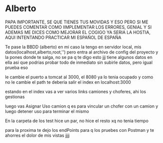 # Alberto
PAPA IMPORTANTE, SE QUE TIENES TUS MOVIDAS Y ESO PERO SI ME PUEDES COMENTAR COMO IIMPLEMENTAR LOS ERRORES, GENIAL Y SI ADEMAS ME DICES COMO MEJORAR EL COGIGO YA SERIA LA HOSTIA, AQUI INTENTANDO PRACTICAR MI ESPAÑOL DE ESPAÑA

Te pase la BBDD (alberto) en mi caso la tengo en servidor local, mis datos(localhost,alberto,root,'') pero entra al archivo de config del proyecto y la pones donde te salga, no se pa q te digo esto jjj
tiene algunos datos en ella asi que podrias probar todo de inmediato sin subirle datos, pero igual prueba eso

le cambie el puerto a tomcat al 3000, el 8080 ya lo tenia ocupado y como no le cambie el path te deberia salir el index en localhost:3000

estando en el index vas a ver varios links camiones y choferes, ahi los gestionas

luego vas Asignar Uso camion q es para vincular un chofer con un camion
y luego detener uso para terminar el mismo

En la carpeta de los test hice un par, no hice el resto xq no tenia tiempo

para la proxima te dejo los endPoints para q los pruebes con Postman y te ahorres el dolor de mis vistas jjjj
